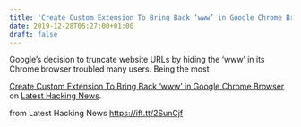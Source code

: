 ```yaml
---
title: 'Create Custom Extension To Bring Back ‘www’ in Google Chrome Browser'
date: 2019-12-28T05:27:00+01:00
draft: false
---
```


Google’s decision to truncate website URLs by hiding the ‘www’ in its Chrome browser troubled many users. Being the most

[Create Custom Extension To Bring Back ‘www’ in Google Chrome Browser](https://latesthackingnews.com/2019/12/28/create-custom-extension-to-bring-back-www-in-google-chrome-browser/) on [Latest Hacking News](https://latesthackingnews.com).

  
  
from Latest Hacking News https://ift.tt/2SunCjf